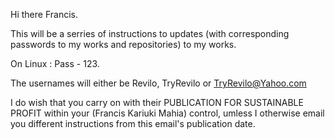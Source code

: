 Hi there Francis.

This will be a serries of instructions to updates (with corresponding passwords to my works and repositories) to my works.

On Linux : Pass - 123.

The usernames will either be Revilo, TryRevilo or TryRevilo@Yahoo.com

I do wish that you carry on with their PUBLICATION FOR SUSTAINABLE PROFIT within your (Francis Kariuki Mahia) control, umless I otherwise email you different instructions from this email's publication date.
